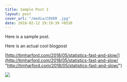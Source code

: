 ```yaml
---
title: Sample Post 1
layout: post
cover_url: "/media/COVER .jpg"
date: 2018-02-12 19:19:39 +0530
---
```

Here is a sample post.

Here is an actual cool blogpost

[http://timharford.com/2018/05/statistics-fast-and-slow/](http://timharford.com/2018/05/statistics-fast-and-slow/ "http://timharford.com/2018/05/statistics-fast-and-slow/")

![](/uploads/2018/05/17/periodicTable_20120926101018.png)